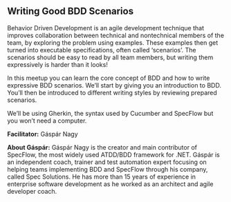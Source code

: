 ## Writing Good BDD Scenarios

Behavior Driven Development is an agile development technique that improves collaboration between technical and nontechnical members of the team, by exploring the problem using examples. These examples then get turned into executable specifications, often called ‘scenarios’. The scenarios should be easy to read by all team members, but writing them expressively is harder than it looks!

In this meetup you can learn the core concept of BDD and how to write expressive BDD scenarios. We’ll start by giving you an introduction to BDD. You’ll then be introduced to different writing styles by reviewing pre­pared scenarios.

We’ll be using Gherkin, the syntax used by Cucumber and SpecFlow but you won’t need a computer.

__Facilitator:__ 
Gáspár Nagy

__About Gáspár:__
Gáspár Nagy is the creator and main contributor of SpecFlow, the most widely used ATDD/BDD framework for .NET.
Gáspár is an independent coach, trainer and test automation expert focusing on helping teams implementing BDD and SpecFlow through his company, called Spec Solutions. He has more than 15 years of experience in enterprise software development as he worked as an architect and agile developer coach.
